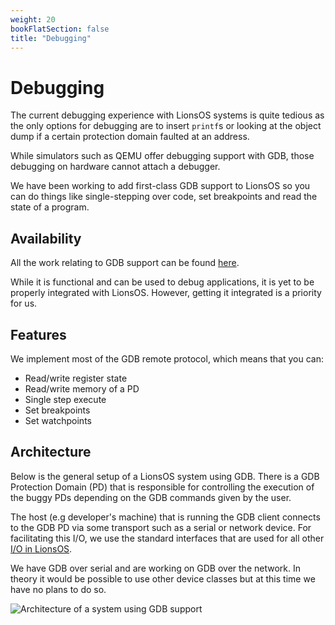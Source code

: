```yaml
---
weight: 20
bookFlatSection: false
title: "Debugging"
---
```


# Debugging

The current debugging experience with LionsOS systems is quite tedious as the only options for debugging
are to insert `printf`s or looking at the object dump if a certain protection domain faulted at an address.

While simulators such as QEMU offer debugging support with GDB, those debugging on hardware cannot attach
a debugger.

We have been working to add first-class GDB support to LionsOS so you can do things like single-stepping
over code, set breakpoints and read the state of a program.

## Availability

All the work relating to GDB support can be found [here](https://github.com/au-ts/libgdb).

While it is functional and can be used to debug applications, it is yet to be properly integrated with
LionsOS. However, getting it integrated is a priority for us.

## Features

We implement most of the GDB remote protocol, which means that you can:
* Read/write register state
* Read/write memory of a PD
* Single step execute
* Set breakpoints
* Set watchpoints

## Architecture

Below is the general setup of a LionsOS system using GDB. There is a GDB Protection Domain (PD) that is
responsible for controlling the execution of the buggy PDs depending on the GDB commands given by the user.

The host (e.g developer's machine) that is running the GDB client connects to the GDB PD via some transport
such as a serial or network device. For facilitating this I/O, we use the standard interfaces that are used
for all other [I/O in LionsOS](/docs/components/drivers).

We have GDB over serial and are working on GDB over the network. In theory it would be possible to use other
device classes but at this time we have no plans to do so.

<img src="/gdb_arch.svg" alt="Architecture of a system using GDB support" />
